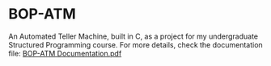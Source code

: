 # BOP-ATM
An Automated Teller Machine, built in C, as a project for my undergraduate Structured Programming course. 
For more details, check the documentation file: [BOP-ATM Documentation.pdf](https://github.com/chrisflpd/BOP-ATM/blob/main/BOP-ATM%20Documentation.pdf)
